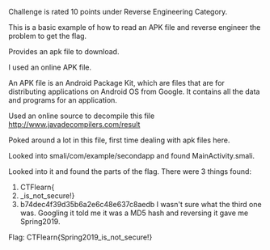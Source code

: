 Challenge is rated 10 points under Reverse Engineering Category.

This is a basic example of how to read an APK file and reverse engineer the problem to get the flag.

Provides an apk file to download.

I used an online APK file.

An APK file is an Android Package Kit, which are files that are for distributing applications on Android OS from Google. 
It contains all the data and programs for an application.

Used an online source to decompile this file
http://www.javadecompilers.com/result

Poked around a lot in this file, first time dealing with apk files here.

Looked into smali/com/example/secondapp and found MainActivity.smali.

Looked into it and found the parts of the flag.
There were 3 things found:
1. CTFlearn{
2. _is_not_secure!}
3. b74dec4f39d35b6a2e6c48e637c8aedb
I wasn't sure what the third one was.
Googling it told me it was a MD5 hash and reversing it gave me Spring2019.

Flag: CTFlearn{Spring2019_is_not_secure!}
